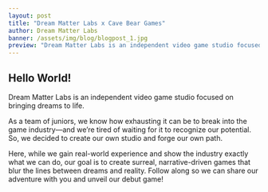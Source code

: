 ```yaml
---
layout: post
title: "Dream Matter Labs x Cave Bear Games"
author: Dream Matter Labs
banner: /assets/img/blog/blogpost_1.jpg
preview: "Dream Matter Labs is an independent video game studio focused on bringing dreams to life."
---
```

<h2 class="post-heading">Hello World!</h2>

Dream Matter Labs is an independent video game studio focused on bringing dreams to life. 

As a team of juniors, we know how exhausting it can be to break into the game industry—and we’re tired of waiting for it to recognize our potential. So, we decided to create our own studio and forge our own path.

Here, while we gain real-world experience and show the industry exactly what we can do, our goal is to create surreal, narrative-driven games that blur the lines between dreams and reality. Follow along so we can share our adventure with you and unveil our debut game!